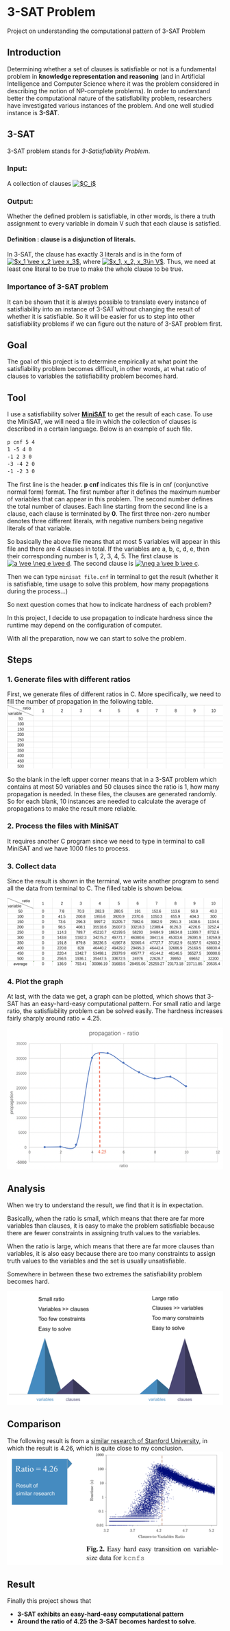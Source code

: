 # 3-SAT Problem
Project on understanding the computational pattern of 3-SAT Problem

## Introduction
Determining whether a set of clauses is satisfiable or not is a fundamental problem in **knowledge representation and reasoning** (and in Artificial Intelligence and Computer Science where it was the problem considered in describing the notion of NP-complete problems).
In order to understand better the computational nature of the satisfiability problem, researchers have investigated various instances of the problem. And one well studied instance is **3-SAT**.

## 3-SAT
3-SAT problem stands for *3-Satisfiability Problem*.
### Input: 
A collection of clauses <a href="https://www.codecogs.com/eqnedit.php?latex=$C_i$" target="_blank"><img src="https://latex.codecogs.com/png.latex?$C_i$" title="$C_i$" /></a>
### Output: 
Whether the defined problem is satisfiable, in other words, is there a truth assignment to every variable in domain V such that each clause is satisfied.
#### Definition : clause is a disjunction of literals. 
In 3-SAT, the clause has exactly 3 literals and is in the form of <a href="https://www.codecogs.com/eqnedit.php?latex=$x_1&space;\vee&space;x_2&space;\vee&space;x_3$" target="_blank"><img src="https://latex.codecogs.com/png.latex?$x_1&space;\vee&space;x_2&space;\vee&space;x_3$" title="$x_1 \vee x_2 \vee x_3$" /></a>, where  <a href="https://www.codecogs.com/eqnedit.php?latex=$x_1,&space;x_2,&space;x_3\in&space;V$" target="_blank"><img src="https://latex.codecogs.com/png.latex?$x_1,&space;x_2,&space;x_3\in&space;V$" title="$x_1, x_2, x_3\in V$" /></a>.
Thus, we need at least one literal to be true to make the whole clause to be true. 

### Importance of 3-SAT problem
It can be shown that it is always possible to translate every instance of satisfiability into an instance of 3-SAT without changing the result of whether it is satisfiable. So it will be easier for us to step into other satisfiability problems if we can figure out the nature of 3-SAT problem first.

## Goal
The goal of this project is to determine empirically at what point the satisfiability problem becomes difficult, in other words, at what ratio of clauses to variables the satisfiability problem becomes hard.

## Tool
I use a satisfiability solver [**MiniSAT**](www.minisat.se) to get the result of each case.
To use the MiniSAT, we will need a file in which the collection of clauses is described in a certain language. Below is an example of such file.

```txt
p cnf 5 4
1 -5 4 0
-1 2 3 0
-3 -4 2 0
-1 -2 3 0
```

The first line is the header. 
**p cnf** indicates this file is in cnf (conjunctive normal form) format.
The first number after it defines the maximum number of variables that can appear in this problem.
The second number defines the total number of clauses.
Each line starting from the second line is a clause, each clause is terminated by **0**.
The first three non-zero number denotes three different literals, with negative numbers being negative literals of that variable. 

So basically the above file means that at most 5 variables will appear in this file and there are 4 clauses in total. If the variables are a, b, c, d, e, then their corresponding number is 1, 2, 3, 4, 5. The first clause is <a href="https://www.codecogs.com/eqnedit.php?latex=a&space;\vee&space;\neg&space;e&space;\vee&space;d" target="_blank"><img src="https://latex.codecogs.com/gif.latex?a&space;\vee&space;\neg&space;e&space;\vee&space;d" title="a \vee \neg e \vee d" /></a>. The second clause is <a href="https://www.codecogs.com/eqnedit.php?latex=\neg&space;a&space;\vee&space;b&space;\vee&space;c" target="_blank"><img src="https://latex.codecogs.com/gif.latex?\neg&space;a&space;\vee&space;b&space;\vee&space;c" title="\neg a \vee b \vee c" /></a>.

Then we can type ```minisat file.cnf``` in terminal to get the result (whether it is satisfiable, time usage to solve this problem, how many propagations during the process...)

So next question comes that how to indicate hardness of each problem?

In this project, I decide to use propagation to indicate hardness since the runtime may depend on the configuration of computer.

With all the preparation, now we can start to solve the problem.

## Steps
### 1. Generate files with different ratios
First, we generate files of different ratios in C. More specifically, we need to fill the number of propagation in the following table.
![image](https://github.com/Adia-wty/3-SAT-Problem/blob/master/Reslult/Empty_Table.png)

So the blank in the left upper corner means that in a 3-SAT problem which contains at most 50 variables and 50 clauses since the ratio is 1, how many propagation is needed. In these files, the clauses are generated randomly. So for each blank, 10 instances are needed to calculate the average of propagations to make the result more reliable. 

### 2. Process the files with MiniSAT
It requires another C program since we need to type in terminal to call MiniSAT and we have 1000 files to process.

### 3. Collect data
Since the result is shown in the terminal, we write another program to send all the data from terminal to C. The filled table is shown below.

![image](https://github.com/Adia-wty/3-SAT-Problem/blob/master/Reslult/Data_Table.png)

### 4. Plot the graph
At last, with the data we get, a graph can be plotted, which shows that 3-SAT has an easy-hard-easy computational pattern. 
For small ratio and large ratio, the satisfiability problem can be solved easily. The hardness increases fairly sharply around ratio = 4.25.

![image](https://github.com/Adia-wty/3-SAT-Problem/blob/master/Reslult/Propagation_vs_Ratio.png)

## Analysis
When we try to understand the result, we find that it is in expectation. 

Basically, when the ratio is small, which means that there are far more variables than clauses, it is easy to make the problem satisfiable because there are fewer constraints in assigning truth values to the variables. 

When the ratio is large, which means that there are far more clauses than variables, it is also easy because there are too many constraints to assign truth values to the variables and the set is usually unsatisfiable. 

Somewhere in between these two extremes the satisfiability problem becomes hard. 

![image](https://github.com/Adia-wty/3-SAT-Problem/blob/master/Reslult/Analysis.png) 

## Comparison
The following result is from a [similar research of Stanford University](http://robotics.stanford.edu/~shoham/www%20papers/CP04randomsat.pdf), in which the result is 4.26, which is quite close to my conclusion. 
![image](https://github.com/Adia-wty/3-SAT-Problem/blob/master/Reslult/Result_of_Similar_Research.png)

## Result
Finally this project shows that 
* **3-SAT exhibits an easy-hard-easy computational pattern**
* **Around the ratio of 4.25 the 3-SAT becomes hardest to solve**.
